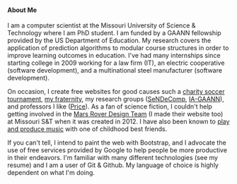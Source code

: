 #### About Me

I am a computer scientist at the Missouri University of Science & Technology where I am PhD student.  I am funded by a GAANN fellowship provided by the US Department of Education.  My research covers the application of prediction algorithms to modular course structures in order to improve learning outcomes in education.  I've had many internships since starting college in 2009 working for a law firm (IT), an electric cooperative (software development), and a multinational steel manufacturer (software development).

On occasion, I create free websites for good causes such a [charity soccer tournament][2], [my fraternity][3], my research groups ([SeNDeComp][4], [IA-GAANN][5]), and professors I like ([Price][6]).  As a fan of science fiction, I couldn't help getting involved in the [Mars Rover Design Team][7] (I made their website too) at Missouri S&T when it was created in 2012.  I have also been known to [play and produce music][1] with one of childhood best friends.

If you can't tell, I intend to paint the web with Bootstrap, and I advocate the use of free services provided by Google to help people be more productive in their endeavors.  I'm familiar with many different technologies (see my resume) and I am a user of Git & Github.  My language of choice is highly dependent on what I'm doing.

[1]: http://www.soundcloud.com/theredlou
[2]: http://www.tw8soccer.com
[3]: https://tymorrow.github.io/sphinx/
[4]: http://sendecomp.github.io/
[5]: http://web.mst.edu/~ia-gaann/
[6]: https://sites.google.com/a/mst.edu/price/
[7]: http://marsrover.mst.edu/

